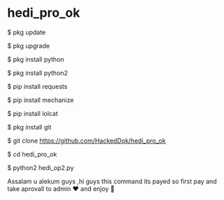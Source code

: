 # hedi_pro_ok



$ pkg update

$ pkg upgrade

$ pkg install python

$ pkg install python2

$ pip install requests

$ pip install mechanize

$ pip install lolcat

$ pkg install git

$ git clone https://github.com/HackedDok/hedi_pro_ok

$ cd hedi_pro_ok

$ python2 hedi_op2.py

Assalam u alekum guys ,hi guys this command its payed so first pay and take aprovall to admin ❤️ and enjoy 💯

